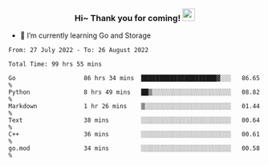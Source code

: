 <h3 align="center">
    Hi~ Thank you for coming!
    <img src="https://media.giphy.com/media/hvRJCLFzcasrR4ia7z/giphy.gif" width="25px">
</h3>

<!--
**pineapple-man/pineapple-man** is a ✨ _special_ ✨ repository because its `README.md` (this file) appears on your GitHub profile.

Here are some ideas to get you started:
- 🔭 I’m currently working on ...
- 🤔 I’m looking for help with ...
- 💬 Ask me about ...
- 📫 How to reach me: ...
- 😄 Pronouns: ...
- ⚡ Fun fact: 
- 👯 I’m looking to collaborate on kubernetes
-->
- 🌱 I’m currently learning Go and Storage

<!--START_SECTION:waka-->

```text
From: 27 July 2022 - To: 26 August 2022

Total Time: 99 hrs 55 mins

Go                   86 hrs 34 mins  █████████████████████▓░░░   86.65 %
Python               8 hrs 49 mins   ██▒░░░░░░░░░░░░░░░░░░░░░░   08.82 %
Markdown             1 hr 26 mins    ▒░░░░░░░░░░░░░░░░░░░░░░░░   01.44 %
Text                 38 mins         ░░░░░░░░░░░░░░░░░░░░░░░░░   00.64 %
C++                  36 mins         ░░░░░░░░░░░░░░░░░░░░░░░░░   00.61 %
go.mod               34 mins         ░░░░░░░░░░░░░░░░░░░░░░░░░   00.58 %
```

<!--END_SECTION:waka-->
